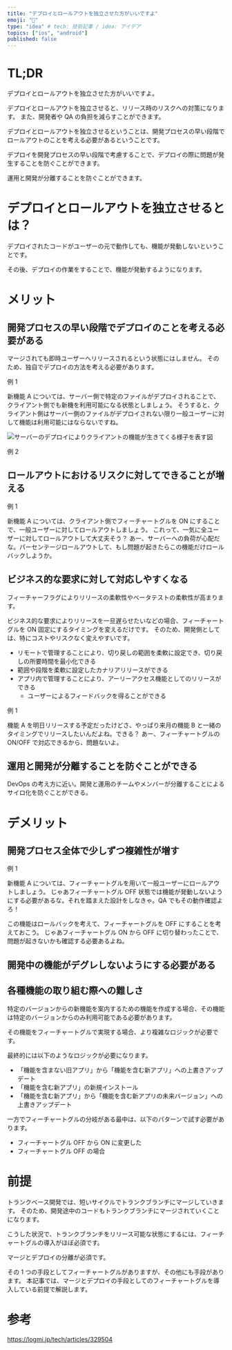 ```yaml
---
title: "デプロイとロールアウトを独立させた方がいいですよ"
emoji: "🛫"
type: "idea" # tech: 技術記事 / idea: アイデア
topics: ["ios", "android"]
published: false
---
```


# TL;DR

デプロイとロールアウトを独立させた方がいいですよ。

デプロイとロールアウトを独立させると、リリース時のリスクへの対策になります。
また、開発者や QA の負担を減らすことができます。

デプロイとロールアウトを独立させるということは、開発プロセスの早い段階でロールアウトのことを考える必要があるということです。

デプロイを開発プロセスの早い段階で考慮することで、デプロイの際に問題が発生することを防ぐことができます。

運用と開発が分離することを防ぐことができます。

# デプロイとロールアウトを独立させるとは？

デプロイされたコードがユーザーの元で動作しても、機能が発動しないということです。

その後、デプロイの作業をすることで、機能が発動するようになります。

# メリット

## 開発プロセスの早い段階でデプロイのことを考える必要がある

マージされても即時ユーザーへリリースされるという状態にはしません。
そのため、独自でデプロイの方法を考える必要があります。

例 1

新機能 A については、サーバー側で特定のファイルがデプロイされることで、クライアント側でも新機を利用可能になる状態としましょう。
そうすると、クライアント側はサーバー側のファイルがデプロイされない限り一般ユーザーに対して機能は利用可能にはならないですね。

![サーバーのデプロイによりクライアントの機能が生きてくる様子を表す図]()

例 2

## ロールアウトにおけるリスクに対してできることが増える

例 1

新機能 A については、クライアント側でフィーチャートグルを ON にすることで、一般ユーザーに対してロールアウトしましょう。
これって、一気に全ユーザーに対してロールアウトして大丈夫そう？
あー、サーバーへの負荷が心配だな。パーセンテージロールアウトして、もし問題が起きたらこの機能だけロールバックしようか。

## ビジネス的な要求に対して対応しやすくなる

フィーチャーフラグによりリリースの柔軟性やベータテストの柔軟性が高まります。

ビジネス的な要求によりリリースを一旦遅らせたいなどの場合、フィーチャートグルを ON 固定にするタイミングを変えるだけです。
そのため、開発側としては、特にコストやリスクなく変えやすいです。

- リモートで管理することにより、切り戻しの範囲を柔軟に設定でき、切り戻しの所要時間を最小化できる
- 範囲や段階を柔軟に設定したカナリアリリースができる
- アプリ内で管理することにより、アーリーアクセス機能としてのリリースができる
  - ユーザーによるフィードバックを得ることができる

例 1

機能 A を明日リリースする予定だったけどさ、やっぱり来月の機能 B と一緒のタイミングでリリースしたいんだよね。できる？
あー、フィーチャートグルの ON/OFF で対応できるから、問題ないよ。

## 運用と開発が分離することを防ぐことができる

DevOps の考え方に近い。開発と運用のチームやメンバーが分離することによるサイロ化を防ぐことができる。

# デメリット

## 開発プロセス全体で少しずつ複雑性が増す

例 1

新機能 A については、フィーチャートグルを用いて一般ユーザーにロールアウトしましょう。
じゃあフィーチャートグル OFF 状態では機能が発動しないようにする必要があるな。それを踏まえた設計をしなきゃ。QA でもその動作確認よろ！

この機能はロールバックを考えて、フィーチャートグルを OFF にすることを考えておこう。
じゃあフィーチャートグル ON から OFF に切り替わったことで、問題が起きないかも確認する必要あるよね。

## 開発中の機能がデグレしないようにする必要がある

## 各種機能の取り組む際への難しさ

特定のバージョンからの新機能を案内するための機能を作成する場合、その機能は特定のバージョンからのみ利用可能である必要があります。

その機能をフィーチャートグルで実現する場合、より複雑なロジックが必要です。

最終的には以下のようなロジックが必要になります。

- 「機能を含まない旧アプリ」から「機能を含む新アプリ」への上書きアップデート
- 「機能を含む新アプリ」の新規インストール
- 「機能を含む新アプリ」から「機能を含む新アプリの未来バージョン」への上書きアップデート

一方でフィーチャートグルの分岐がある最中は、以下のパターンで試す必要があります。

- フィーチャートグル OFF から ON に変更した
- フィーチャートグル OFF の場合

# 前提

トランクベース開発では、短いサイクルでトランクブランチにマージしていきます。
そのため、開発途中のコードもトランクブランチにマージされていくことになります。

こうした状況で、トランクブランチをリリース可能な状態にするには、フィーチャートグルの導入がほぼ必須です。

マージとデプロイの分離が必須です。

その 1 つの手段としてフィーチャートグルがありますが、その他にも手段があります。
本記事では、マージとデプロイの手段としてのフィーチャートグルを導入している前提で解説します。

# 参考

https://logmi.jp/tech/articles/329504

